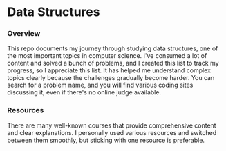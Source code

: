 # Data Structures

### Overview
This repo documents my journey through studying data structures, one of the most important topics in computer science. I've consumed a lot of content and solved a bunch of problems, and I created this list to track my progress, so I appreciate this list. It has helped me understand complex topics clearly because the challenges gradually become harder. You can search for a problem name, and you will find various coding sites discussing it, even if there's no online judge available.

### Resources

There are many well-known courses that provide comprehensive content and clear explanations. I personally used various resources and switched between them smoothly, but sticking with one resource is preferable. 